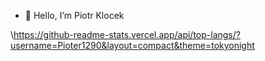 - 👋 Hello, I’m Piotr Klocek

\https://github-readme-stats.vercel.app/api/top-langs/?username=Pioter1290&layout=compact&theme=tokyonight

